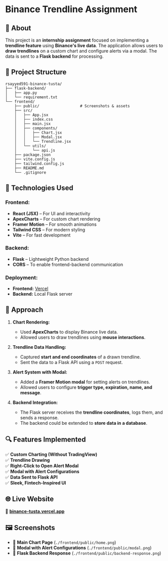 # Binance Trendline Assignment  

## 📌 About  
This project is an **internship assignment** focused on implementing a **trendline feature** using **Binance's live data**. The application allows users to **draw trendlines** on a custom chart and configure alerts via a modal. The data is sent to a **Flask backend** for processing.  

## 📁 Project Structure  
```
rsayyed591-binance-tusta/
├── flask-backend/
│   ├── app.py
│   └── requirement.txt
└── frontend/
    ├── public/                  # Screenshots & assets
    ├── src/
    │   ├── App.jsx
    │   ├── index.css
    │   ├── main.jsx
    │   ├── components/
    │   │   ├── Chart.jsx
    │   │   ├── Modal.jsx
    │   │   └── Trendline.jsx
    │   └── utils/
    │       └── api.js
    ├── package.json
    ├── vite.config.js
    ├── tailwind.config.js
    ├── README.md
    └── .gitignore
```

## 🚀 Technologies Used  
### **Frontend:**  
- **React (JSX)** – For UI and interactivity  
- **ApexCharts** – For custom chart rendering  
- **Framer Motion** – For smooth animations  
- **Tailwind CSS** – For modern styling  
- **Vite** – For fast development  

### **Backend:**  
- **Flask** – Lightweight Python backend  
- **CORS** – To enable frontend-backend communication  

### **Deployment:**  
- **Frontend:** [Vercel](https://binance-tusta.vercel.app/)  
- **Backend:** Local Flask server  

## 📌 Approach  
1. **Chart Rendering:**  
   - Used **ApexCharts** to display Binance live data.  
   - Allowed users to draw trendlines using **mouse interactions**.  

2. **Trendline Data Handling:**  
   - Captured **start and end coordinates** of a drawn trendline.  
   - Sent the data to a Flask API using a `POST` request.  

3. **Alert System with Modal:**  
   - Added a **Framer Motion modal** for setting alerts on trendlines.  
   - Allowed users to configure **trigger type, expiration, name, and message**.  

4. **Backend Integration:**  
   - The Flask server receives the **trendline coordinates**, logs them, and sends a response.  
   - The backend could be extended to **store data in a database**.  

## 🔍 Features Implemented  
✅ **Custom Charting (Without TradingView)**  
✅ **Trendline Drawing**  
✅ **Right-Click to Open Alert Modal**  
✅ **Modal with Alert Configurations**  
✅ **Data Sent to Flask API**  
✅ **Sleek, Fintech-Inspired UI**  

## 🌐 Live Website  
🔗 **[binance-tusta.vercel.app](https://binance-tusta.vercel.app/)**  

## 🖼️ Screenshots  
- 📌 **Main Chart Page** (`./frontend/public/home.png`)  
- 📌 **Modal with Alert Configurations** (`./frontend/public/modal.png`)  
- 📌 **Flask Backend Response** (`./frontend/public/backend-response.png`)